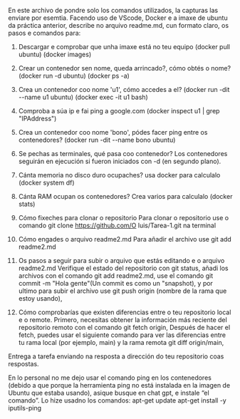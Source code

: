 En este archivo de pondre solo los comandos utilizados, la capturas las enviare por esemtia.
Facendo uso de VScode, Docker e a imaxe de ubuntu da práctica anterior, describe no arquivo readme.md, cun formato claro, os pasos e comandos para:
1. Descargar e comprobar que unha imaxe está no teu equipo
(docker pull ubuntu)
(docker images)
2. Crear un contenedor sen nome, queda arrincado?, cómo obtés o nome?
(docker run -d ubuntu)
(docker ps -a)
3. Crea un contenedor coo nome 'u1', cómo accedes a el?
(docker run -dit --name u1 ubuntu)
(docker exec -it u1 bash)
4. Comproba a súa ip e fai ping a google.com
(docker inspect u1 | grep "IPAddress")
5. Crea un contenedor coo nome 'bono', pódes facer ping entre os contenedores?
(docker run -dit --name bono ubuntu)
6. Se pechas as terminales, qué pasa coo contenedor?
Los contenedores seguirán en ejecución si fueron iniciados con -d (en segundo plano).
7. Cánta memoria no disco duro ocupaches? usa docker para calculalo
(docker system df)
8. Cánta RAM ocupan os contenedores? Crea varios para calculalo
(docker stats)
9. Cómo fixeches para clonar o repositorio
Para clonar o repositorio use o comando git clone https://github.com/O luis/Tarea-1.git na terminal
10. Cómo engades o arquivo readme2.md
Para añadir el archivo use git add readme2.md
11. Os pasos a seguir para subir o arquivo que estás editando e o arquivo readme2.md
Verifique el estado del repositorio con git status, añadi los archivos con el comando git add readme2.md, use el comando git commit -m "Hola gente"(Un commit es como un "snapshot), y por ultimo para subir el archivo use git push origin (nombre de la rama que estoy usando), 

12. Cómo comprobarías que existen diferencias entre o teu repositorio local e o remote.
Primero, necesitas obtener la información más reciente del repositorio remoto con el comando git fetch origin, Después de hacer el fetch, puedes usar el siguiente comando para ver las diferencias entre tu rama local (por ejemplo, main) y la rama remota git diff origin/main, 


Entrega a tarefa enviando na resposta a dirección do teu repositorio coas respostas.

En lo personal no me dejo usar el comando ping en los contenedores (debido a que porque la herramienta ping no está instalada en la imagen de Ubuntu que estaba usando), asique busque en chat gpt, e instale “el comando”. Lo hize usadno los comandos:
apt-get update
apt-get install -y iputils-ping

